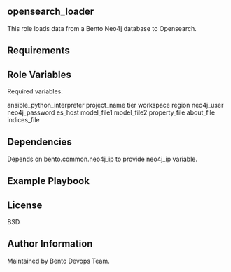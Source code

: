 opensearch_loader
------------

This role loads data from a Bento Neo4j database to Opensearch.

Requirements
------------



Role Variables
--------------

Required variables:

ansible_python_interpreter
project_name
tier
workspace
region
neo4j_user
neo4j_password
es_host
model_file1
model_file2
property_file
about_file
indices_file

Dependencies
------------

Depends on bento.common.neo4j_ip to provide neo4j_ip variable.

Example Playbook
----------------



License
-------

BSD

Author Information
------------------

Maintained by Bento Devops Team.